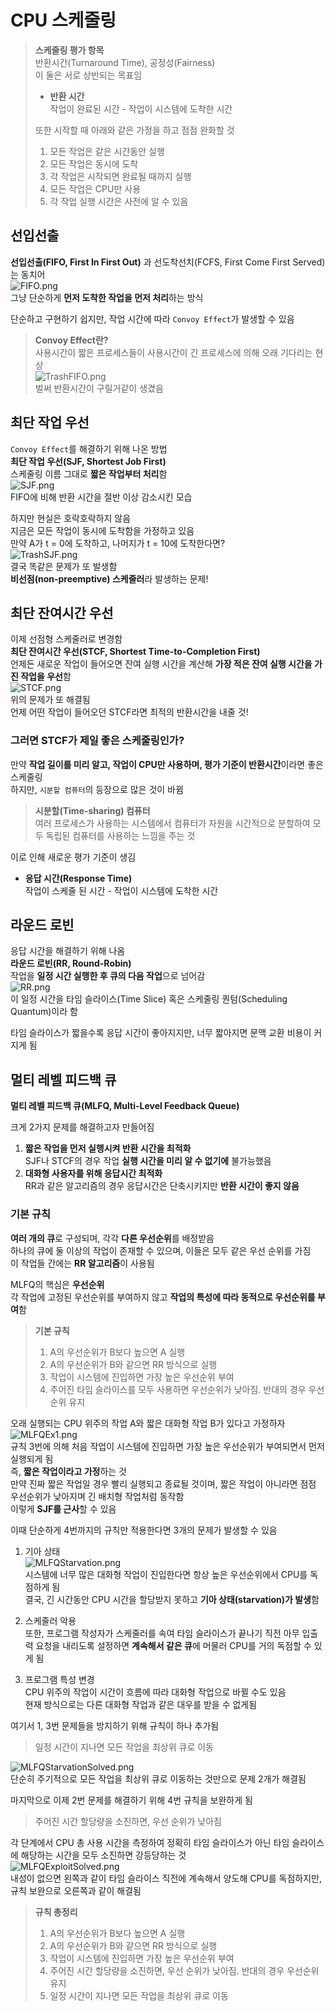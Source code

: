 # CPU 스케줄링

> **스케줄링 평가 항목**  
> 반환시간(Turnaround Time), 공정성(Fairness)  
> 이 둘은 서로 상반되는 목표임
> - **반환 시간**  
    작업이 완료된 시간 - 작업이 시스템에 도착한 시간
>
> 또한 시작할 때 아래와 같은 가정을 하고 점점 완화할 것
> 1. 모든 작업은 같은 시간동안 실행
> 2. 모든 작업은 동시에 도착
> 3. 각 작업은 시작되면 완료될 때까지 실행
> 4. 모든 작업은 CPU만 사용
> 5. 각 작업 실행 시간은 사전에 알 수 있음

## 선입선출

**선입선출(FIFO, First In First Out)** 과 선도착선치(FCFS, First Come First Served)는 동치어  
![FIFO.png](img/FIFO.png)  
그냥 단순하게 **먼저 도착한 작업을 먼저 처리**하는 방식

단순하고 구현하기 쉽지만, 작업 시간에 따라 `Convoy Effect`가 발생할 수 있음
> **Convoy Effect란?**  
> 사용시간이 짧은 프로세스들이 사용시간이 긴 프로세스에 의해 오래 기다리는 현상  
> ![TrashFIFO.png](img/TrashFIFO.png)  
> 벌써 반환시간이 구릴거같이 생겼음

## 최단 작업 우선

`Convoy Effect`를 해결하기 위해 나온 방법  
**최단 작업 우선(SJF, Shortest Job First)**  
스케줄링 이름 그대로 **짧은 작업부터 처리**함  
![SJF.png](img/SJF.png)  
FIFO에 비해 반환 시간을 절반 이상 감소시킨 모습

하지만 현실은 호락호락하지 않음  
지금은 모든 작업이 동시에 도착함을 가정하고 있음  
만약 A가 t = 0에 도착하고, 나머지가 t = 10에 도착한다면?  
![TrashSJF.png](img/TrashSJF.png)  
결국 똑같은 문제가 또 발생함  
**비선점(non-preemptive) 스케줄러**라 발생하는 문제!

## 최단 잔여시간 우선

이제 선점형 스케줄러로 변경함  
**최단 잔여시간 우선(STCF, Shortest Time-to-Completion First)**  
언제든 새로운 작업이 들어오면 잔여 실행 시간을 계산해 **가장 적은 잔여 실행 시간을 가진 작업을 우선**함  
![STCF.png](img/STCF.png)  
위의 문제가 또 해결됨  
언제 어떤 작업이 들어오던 STCF라면 최적의 반환시간을 내줄 것!

### 그러면 STCF가 제일 좋은 스케줄링인가?

만약 **작업 길이를 미리 알고, 작업이 CPU만 사용하며, 평가 기준이 반환시간**이라면 좋은 스케줄링  
하지만, `시분할 컴퓨터`의 등장으로 많은 것이 바뀜
> **시분할(Time-sharing) 컴퓨터**  
> 여러 프로세스가 사용하는 시스템에서 컴퓨터가 자원을 시간적으로 분할하여 모두 독립된 컴퓨터를 사용하는 느낌을 주는 것

이로 인해 새로운 평가 기준이 생김

- **응답 시간(Response Time)**  
  작업이 스케줄 된 시간 - 작업이 시스템에 도착한 시간

## 라운드 로빈

응답 시간을 해결하기 위해 나옴  
**라운드 로빈(RR, Round-Robin)**  
작업을 **일정 시간 실행한 후 큐의 다음 작업**으로 넘어감  
![RR.png](img/RR.png)  
이 일정 시간을 타임 슬라이스(Time Slice) 혹은 스케줄링 퀀텀(Scheduling Quantum)이라 함

타임 슬라이스가 짧을수록 응답 시간이 좋아지지만, 너무 짧아지면 문맥 교환 비용이 커지게 됨

## 멀티 레벨 피드백 큐

**멀티 레벨 피드백 큐(MLFQ, Multi-Level Feedback Queue)**

크게 2가지 문제를 해결하고자 만들어짐

1. **짧은 작업을 먼저 실행시켜 반환 시간을 최적화**  
   SJF나 STCF의 경우 작업 **실행 시간을 미리 알 수 없기에** 불가능했음
2. **대화형 사용자를 위해 응답시간 최적화**  
   RR과 같은 알고리즘의 경우 응답시간은 단축시키지만 **반환 시간이 좋지 않음**

### 기본 규칙

**여러 개의 큐**로 구성되며, 각각 **다른 우선순위**를 배정받음  
하나의 큐에 둘 이상의 작업이 존재할 수 있으며, 이들은 모두 같은 우선 순위를 가짐  
이 작업들 간에는 **RR 알고리즘**이 사용됨

MLFQ의 핵심은 **우선순위**  
각 작업에 고정된 우선순위를 부여하지 않고 **작업의 특성에 따라 동적으로 우선순위를 부여**함

> **기본 규칙**
> 1. A의 우선순위가 B보다 높으면 A 실행
> 2. A의 우선순위가 B와 같으면 RR 방식으로 실행
> 3. 작업이 시스템에 진입하면 가장 높은 우선순위 부여
> 4. 주어진 타임 슬라이스를 모두 사용하면 우선순위가 낮아짐. 반대의 경우 우선순위 유지

오래 실행되는 CPU 위주의 작업 A와 짧은 대화형 작업 B가 있다고 가정하자  
![MLFQEx1.png](img/MLFQEx1.png)  
규칙 3번에 의해 처음 작업이 시스템에 진입하면 가장 높은 우선순위가 부여되면서 먼저 실행되게 됨  
즉, **짧은 작업이라고 가정**하는 것  
만약 진짜 짧은 작업일 경우 빨리 실행되고 종료될 것이며,
짧은 작업이 아니라면 점점 우선순위가 낮아지며 긴 배치형 작업처럼 동작함  
이렇게 **SJF를 근사**할 수 있음

이때 단순하게 4번까지의 규칙만 적용한다면 3개의 문제가 발생할 수 있음

1. 기아 상태  
   ![MLFQStarvation.png](img/MLFQStarvation.png)  
   시스템에 너무 많은 대화형 작업이 진입한다면 항상 높은 우선순위에서 CPU를 독점하게 됨  
   결국, 긴 시간동안 CPU 시간을 할당받지 못하고 **기아 상태(starvation)가 발생**함

2. 스케줄러 악용  
   또한, 프로그램 작성자가 스케줄러를 속여 타임 슬라이스가 끝나기 직전 아무 입출력 요청을 내리도록 설정하면
   **계속해서 같은 큐**에 머물러 CPU를 거의 독점할 수 있게 됨

3. 프로그램 특성 변경  
   CPU 위주의 작업이 시간이 흐름에 따라 대화형 작업으로 바뀔 수도 있음  
   현재 방식으로는 다른 대화형 작업과 같은 대우를 받을 수 없게됨

여기서 1, 3번 문제들을 방지하기 위해 규칙이 하나 추가됨
> 일정 시간이 지나면 모든 작업을 최상위 큐로 이동

![MLFQStarvationSolved.png](img/MLFQStarvationSolved.png)  
단순히 주기적으로 모든 작업을 최상위 큐로 이동하는 것만으로 문제 2개가 해결됨

마지막으로 이제 2번 문제를 해결하기 위해 4번 규칙을 보완하게 됨
> 주어진 시간 할당량을 소진하면, 우선 순위가 낮아짐

각 단계에서 CPU 총 사용 시간을 측정하여 정확히 타임 슬라이스가 아닌 타임 슬라이스에 해당하는 시간을 모두 소진하면 강등당하는 것  
![MLFQExploitSolved.png](img/MLFQExploitSolved.png)  
내성이 없으면 왼쪽과 같이 타임 슬라이스 직전에 계속해서 양도해 CPU를 독점하지만, 규칙 보완으로 오른쪽과 같이 해결됨

> **규칙 총정리**
> 1. A의 우선순위가 B보다 높으면 A 실행
> 2. A의 우선순위가 B와 같으면 RR 방식으로 실행
> 3. 작업이 시스템에 진입하면 가장 높은 우선순위 부여
> 4. 주어진 시간 할당량을 소진하면, 우선 순위가 낮아짐. 반대의 경우 우선순위 유지
> 5. 일정 시간이 지나면 모든 작업을 최상위 큐로 이동
